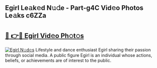 ## Egirl Le𝚊k𝚎d N𝚞𝚍e - Part-g4C Vid𝚎o Photos Le𝚊ks c6ZZa

# <h2><a href="http://fbduur7.evod.top/?m=Egirl">🔗 👉🔴 Egirl Vid𝚎o Ph𝚘t𝚘s</a></h2>

[![Egirl N𝚞d𝚎s](https://i.imgur.com/8V9OHl7.gif)](http://fbduur7.evod.top/?m=Egirl)
Lifestyle and dance enthusiast Egirl sharing their passion through social media. A public figure Egirl is an individual whose actions, beliefs, or achievements are of interest to the public. 

